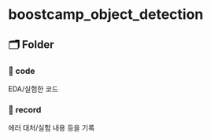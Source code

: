 # boostcamp_object_detection  

## 🗂️ Folder 
### 📂 code
EDA/실험한 코드  
### 📂 record
에러 대처/실험 내용 등을 기록   
